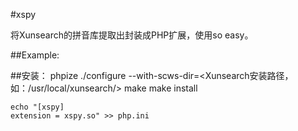 #xspy

将Xunsearch的拼音库提取出封装成PHP扩展，使用so easy。

##Example:
	<?php
	xspy_init("/usr/local/xunsearch/etc/py.xdb");
	$py = xspy_hanzi_to_pinyin("你好世界", 0, 0);
	echo $py . "\r\n";
	$py = xspy_hanzi_to_pinyin("你好世界", 1, 0); // 拼音模糊
	echo $py . "\r\n";
	$py = xspy_hanzi_to_pinyin("你好世界", 0, 1); // 拼音首字母缩写
	echo $py . "\r\n";
	$py = xspy_hanzi_to_pinyin("你好世界", 1, 1);
	echo $py . "\r\n";
	xspy_deinit();
	?>

##安装：
	phpize
	./configure --with-scws-dir=<Xunsearch安装路径，如：/usr/local/xunsearch/>
	make
	make install
		
	echo "[xspy]
	extension = xspy.so" >> php.ini
